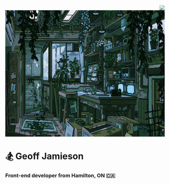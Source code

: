 <img align="right" src="https://visitor-badge.laobi.icu/badge?page_id=UnionPAC.UnionPAC" />

<div align='left'>
  <img src="https://github.com/UnionPAC/UnionPAC/blob/main/jungle-lab.gif" alt="A jungle science lab, where plants thrive both on the ground and on the walls" height='400' />
  <h1>🏂 Geoff Jamieson</h1> 

  <h3 >Front-end developer from Hamilton, ON 🇨🇦</h3>
</div>



